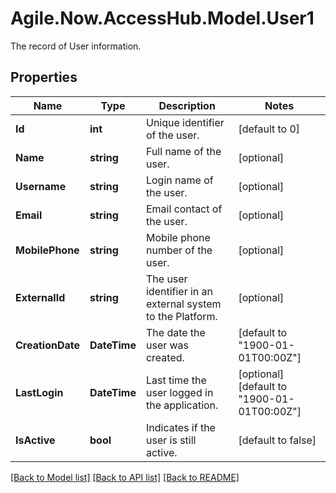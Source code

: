 # Agile.Now.AccessHub.Model.User1
The record of User information.

## Properties

Name | Type | Description | Notes
------------ | ------------- | ------------- | -------------
**Id** | **int** | Unique identifier of the user. | [default to 0]
**Name** | **string** | Full name of the user. | [optional] 
**Username** | **string** | Login name of the user. | [optional] 
**Email** | **string** | Email contact of the user. | [optional] 
**MobilePhone** | **string** | Mobile phone number of the user. | [optional] 
**ExternalId** | **string** | The user identifier in an external system to the Platform. | [optional] 
**CreationDate** | **DateTime** | The date the user was created. | [default to "1900-01-01T00:00Z"]
**LastLogin** | **DateTime** | Last time the user logged in the application. | [optional] [default to "1900-01-01T00:00Z"]
**IsActive** | **bool** | Indicates if the user is still active. | [default to false]

[[Back to Model list]](../../README.md#documentation-for-models) [[Back to API list]](../../README.md#documentation-for-api-endpoints) [[Back to README]](../../README.md)

